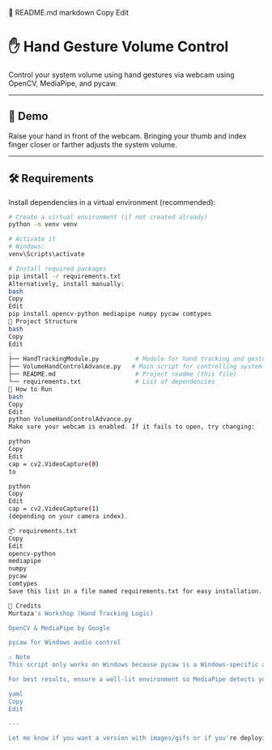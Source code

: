 📄 README.md
markdown
Copy
Edit
# ✋ Hand Gesture Volume Control

Control your system volume using hand gestures via webcam using OpenCV, MediaPipe, and pycaw.

---

## 📸 Demo

Raise your hand in front of the webcam. Bringing your thumb and index finger closer or farther adjusts the system volume.

---

## 🛠️ Requirements

Install dependencies in a virtual environment (recommended):

```bash
# Create a virtual environment (if not created already)
python -m venv venv

# Activate it
# Windows:
venv\Scripts\activate

# Install required packages
pip install -r requirements.txt
Alternatively, install manually:
bash
Copy
Edit
pip install opencv-python mediapipe numpy pycaw comtypes
📂 Project Structure
bash
Copy
Edit
.
├── HandTrackingModule.py          # Module for hand tracking and gesture detection
├── VolumeHandControlAdvance.py   # Main script for controlling system volume
├── README.md                      # Project readme (this file)
└── requirements.txt               # List of dependencies
🚀 How to Run
bash
Copy
Edit
python VolumeHandControlAdvance.py
Make sure your webcam is enabled. If it fails to open, try changing:

python
Copy
Edit
cap = cv2.VideoCapture(0)
to

python
Copy
Edit
cap = cv2.VideoCapture(1)
(depending on your camera index).

📦 requirements.txt
Copy
Edit
opencv-python
mediapipe
numpy
pycaw
comtypes
Save this list in a file named requirements.txt for easy installation.

🙏 Credits
Murtaza's Workshop (Hand Tracking Logic)

OpenCV & MediaPipe by Google

pycaw for Windows audio control

⚠️ Note
This script only works on Windows because pycaw is a Windows-specific audio control library.

For best results, ensure a well-lit environment so MediaPipe detects your hand landmarks accurately.

yaml
Copy
Edit

---

Let me know if you want a version with images/gifs or if you're deploying this as a GUI or executable!








